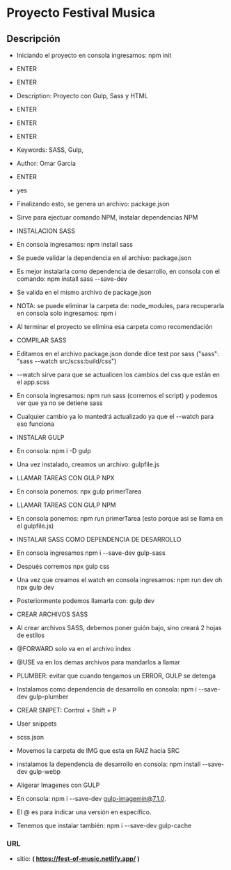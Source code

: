 # Proyecto Festival Musica

## Descripción

- Iniciando el proyecto en consola ingresamos: npm init
- ENTER
- ENTER
- Description: Proyecto con Gulp, Sass y HTML
- ENTER
- ENTER
- ENTER
- Keywords: SASS, Gulp,
- Author: Omar Garcia
- ENTER
- yes
- Finalizando esto, se genera un archivo: package.json
- Sirve para ejectuar comando NPM, instalar dependencias NPM

- INSTALACION SASS
- En consola ingresamos: npm install sass
- Se puede validar la dependencia en el archivo: package.json
- Es mejor instalarla como dependencia de desarrollo, en consola con el comando: npm install sass --save-dev
- Se valida en el mismo archivo de package.json

- NOTA: se puede eliminar la carpeta de: node_modules, para recuperarla en consola solo ingresamos: npm i
- Al terminar el proyecto se elimina esa carpeta como recomendación

- COMPILAR SASS
- Editamos en el archivo package.json donde dice test por sass ("sass": "sass --watch src/scss:build/css")
- --watch sirve para que se actualicen los cambios del css que están en el app.scss
- En consola ingresamos: npm run sass (corremos el script) y podemos ver que ya no se detiene sass
- Cualquier cambio ya lo mantedrá actualizado ya que el --watch para eso funciona

- INSTALAR GULP
- En consola: npm i -D gulp
- Una vez instalado, creamos un archivo: gulpfile.js

- LLAMAR TAREAS CON GULP NPX
- En consola ponemos: npx gulp primerTarea

- LLAMAR TAREAS CON GULP NPM
- En consola ponemos: npm run primerTarea (esto porque asi se llama en el gulpfile.js)

- INSTALAR SASS COMO DEPENDENCIA DE DESARROLLO
- En consola ingresamos npm i --save-dev gulp-sass
- Después corremos npx gulp css
- Una vez que creamos el watch en consola ingresamos: npm run dev oh npx gulp dev
- Posteriormente podemos llamarla con: gulp dev

- CREAR ARCHIVOS SASS
- Al crear archivos SASS, debemos poner guión bajo, sino creará 2 hojas de estilos

- @FORWARD solo va en el archivo index
- @USE va en los demas archivos para mandarlos a llamar

- PLUMBER: evitar que cuando tengamos un ERROR, GULP se detenga
- Instalamos como dependencia de desarrollo en consola: npm i --save-dev gulp-plumber

- CREAR SNIPET: Control + Shift + P
- User snippets
- scss.json

- Movemos la carpeta de IMG que esta en RAIZ hacia SRC
- instalamos la dependencia de desarrollo en consola: npm install --save-dev gulp-webp

- Aligerar Imagenes con GULP
- En consola: npm i --save-dev gulp-imagemin@7.1.0.
- El @ es para indicar una versión en específico.
- Tenemos que instalar también: npm i --save-dev gulp-cache

### URL

- sitio: **( https://fest-of-music.netlify.app/ )**